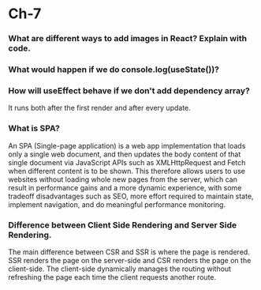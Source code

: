 # Ch-7

### What are different ways to add images in React? Explain with code.

### What would happen if we do console.log(useState())?

### How will useEffect behave if we don't add dependency array?
It runs both after the first render and after every update.

### What is SPA?
An SPA (Single-page application) is a web app implementation that loads only a single web document, and then updates the body content of that single document via JavaScript APIs such as XMLHttpRequest and Fetch when different content is to be shown.
This therefore allows users to use websites without loading whole new pages from the server, which can result in performance gains and a more dynamic experience, with some tradeoff disadvantages such as SEO, more effort required to maintain state, implement navigation, and do meaningful performance monitoring.

### Difference between Client Side Rendering and Server Side Rendering.
The main difference between CSR and SSR is where the page is rendered. SSR renders the page on the server-side and CSR renders the page on the client-side. The client-side dynamically manages the routing without refreshing the page each time the client requests another route.
